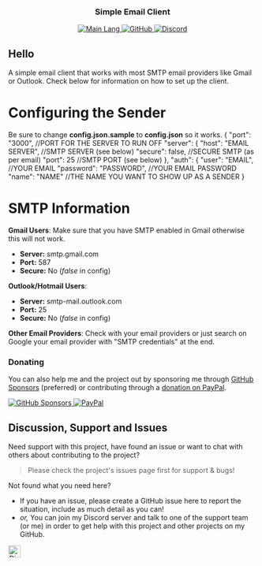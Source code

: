 <!-- Tag line -->
<h3 align="center">Simple Email Client</h3>

<!-- Badges -->
<p align="center">
    <a href="https://shields.io/" target="_blank">
        <img src="https://img.shields.io/github/languages/top/bwhybrow23/Template?color=brightgreenn" alt="Main Lang"/>
    </a>
     <a href="https://github.com/users/bwhybrow23" target="_blank">
        <img src="https://img.shields.io/badge/GitHub-bwhybrow23-blue.svg?logo=github&logoColor=FFF" alt="GitHub"/>
  </a>
    <a href="http://discord.benwhybrow.com/" target="_blank">
    <img src="https://img.shields.io/discord/455782308293771264?color=blueviolet&label=Discord" alt="Discord" />
    </a>
</p>

<!-- Content -->
## Hello

A simple email client that works with most SMTP email providers like Gmail or Outlook. 
Check below for information on how to set up the client. 

# Configuring the Sender
Be sure to change **config.json.sample** to **config.json** so it works. 
    {
    "port": "3000", //PORT FOR THE SERVER TO RUN OFF
	"server": {
           "host": "EMAIL SERVER", //SMTP SERVER (see below)
           "secure": false, //SECURE SMTP (as per email)
           "port": 25 //SMTP PORT (see below)
	},
       "auth": {
           "user": "EMAIL", //YOUR EMAIL
           "password": "PASSWORD", //YOUR EMAIL PASSWORD
           "name": "NAME" //THE NAME YOU WANT TO SHOW UP AS A SENDER
    }
# SMTP Information
**Gmail Users**:
Make sure that you have SMTP enabled in Gmail otherwise this will not work. 
-   **Server:**  smtp.gmail.com
-   **Port:** 587
-   **Secure:**  No (*false* in config)

**Outlook/Hotmail Users**:
- **Server:** smtp-mail.outlook.com
- **Port:** 25
- **Secure:** No (*false* in config)

**Other Email Providers**:
Check with your email providers or just search on Google your email provider with "SMTP credentials" at the end.

### Donating

You can also help me and the project out by sponsoring me through [GitHub Sponsors](https://github.com/users/bwhybrow23/sponsorship) (preferred) or contributing through a [donation on PayPal](http://paypal.benwhybrow.com/).
<p>
    <a href="https://github.com/users/bwhybrow23/sponsorship" target="_blank">
        <img src="https://img.shields.io/badge/GitHub%20Sponsors-bwhybrow23-blue.svg?logo=github&logoColor=FFF" alt="GitHub Sponsors"/>
    <a href="http://paypal.benwhybrow.com/" target="_blank">
        <img src="https://img.shields.io/badge/PayPal-Ben%20Whybrow-blue.svg?logo=paypal&logoColor=00457C" alt="PayPal"/>
    </a>
</p>

<!-- Discussion & Support -->
## Discussion, Support and Issues

Need support with this project, have found an issue or want to chat with others about contributing to the project?
> Please check the project's issues page first for support & bugs!

Not found what you need here?

* If you have an issue, please create a GitHub issue here to report the situation, include as much detail as you can!
* _or,_ You can join my Discord server and talk to one of the support team (or me) in order to get help with this project and other projects on my GitHub. 

<a href="http://discord.benwhybrow.com/" target="_blank">
    <img src="https://img.shields.io/discord/455782308293771264?color=blueviolet&label=Discord" alt="Discord" height="25">
</a>
